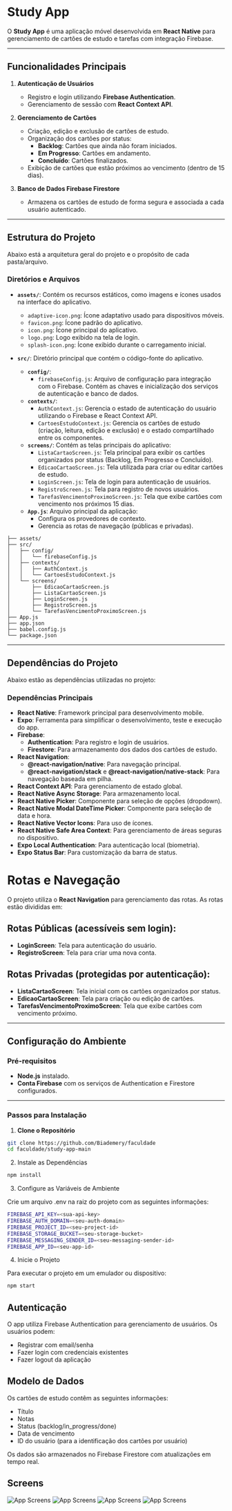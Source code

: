# Study App

O **Study App** é uma aplicação móvel desenvolvida em **React Native** para gerenciamento de cartões de estudo e tarefas com integração Firebase.

---

## Funcionalidades Principais

1. **Autenticação de Usuários**
   - Registro e login utilizando **Firebase Authentication**.
   - Gerenciamento de sessão com **React Context API**.

2. **Gerenciamento de Cartões**
   - Criação, edição e exclusão de cartões de estudo.
   - Organização dos cartões por status:
     - **Backlog**: Cartões que ainda não foram iniciados.
     - **Em Progresso**: Cartões em andamento.
     - **Concluído**: Cartões finalizados.
   - Exibição de cartões que estão próximos ao vencimento (dentro de 15 dias).

3. **Banco de Dados Firebase Firestore**
   - Armazena os cartões de estudo de forma segura e associada a cada usuário autenticado.

---

## Estrutura do Projeto

Abaixo está a arquitetura geral do projeto e o propósito de cada pasta/arquivo.

### Diretórios e Arquivos

- **`assets/`**:
  Contém os recursos estáticos, como imagens e ícones usados na interface do aplicativo.
  - `adaptive-icon.png`: Ícone adaptativo usado para dispositivos móveis.
  - `favicon.png`: Ícone padrão do aplicativo.
  - `icon.png`: Ícone principal do aplicativo.
  - `logo.png`: Logo exibido na tela de login.
  - `splash-icon.png`: Ícone exibido durante o carregamento inicial.

- **`src/`**:
  Diretório principal que contém o código-fonte do aplicativo.
  - **`config/`**:
    - `firebaseConfig.js`: Arquivo de configuração para integração com o Firebase. Contém as chaves e inicialização dos serviços de autenticação e banco de dados.
  - **`contexts/`**:
    - `AuthContext.js`: Gerencia o estado de autenticação do usuário utilizando o Firebase e React Context API.
    - `CartoesEstudoContext.js`: Gerencia os cartões de estudo (criação, leitura, edição e exclusão) e o estado compartilhado entre os componentes.
  - **`screens/`**:
    Contém as telas principais do aplicativo:
    - `ListaCartaoScreen.js`: Tela principal para exibir os cartões organizados por status (Backlog, Em Progresso e Concluído).
    - `EdicaoCartaoScreen.js`: Tela utilizada para criar ou editar cartões de estudo.
    - `LoginScreen.js`: Tela de login para autenticação de usuários.
    - `RegistroScreen.js`: Tela para registro de novos usuários.
    - `TarefasVencimentoProximoScreen.js`: Tela que exibe cartões com vencimento nos próximos 15 dias.
  - **`App.js`**:
    Arquivo principal da aplicação:
    - Configura os provedores de contexto.
    - Gerencia as rotas de navegação (públicas e privadas).
   
    
```
├── assets/                
├── src/
│   ├── config/           
│   │   └── firebaseConfig.js  
│   ├── contexts/         
│   │   ├── AuthContext.js    
│   │   └── CartoesEstudoContext.js 
│   └── screens/          
│       ├── EdicaoCartaoScreen.js   
│       ├── ListaCartaoScreen.js    
│       ├── LoginScreen.js          
│       ├── RegistroScreen.js       
│       └── TarefasVencimentoProximoScreen.js  
├── App.js                
├── app.json             
├── babel.config.js      
└── package.json         
```

---

## Dependências do Projeto

Abaixo estão as dependências utilizadas no projeto:

### Dependências Principais

- **React Native**: Framework principal para desenvolvimento mobile.
- **Expo**: Ferramenta para simplificar o desenvolvimento, teste e execução do app.
- **Firebase**:
  - **Authentication**: Para registro e login de usuários.
  - **Firestore**: Para armazenamento dos dados dos cartões de estudo.
- **React Navigation**:
  - **@react-navigation/native**: Para navegação principal.
  - **@react-navigation/stack** e **@react-navigation/native-stack**: Para navegação baseada em pilha.
- **React Context API**: Para gerenciamento de estado global.
- **React Native Async Storage**: Para armazenamento local.
- **React Native Picker**: Componente para seleção de opções (dropdown).
- **React Native Modal DateTime Picker**: Componente para seleção de data e hora.
- **React Native Vector Icons**: Para uso de ícones.
- **React Native Safe Area Context**: Para gerenciamento de áreas seguras no dispositivo.
- **Expo Local Authentication**: Para autenticação local (biometria).
- **Expo Status Bar**: Para customização da barra de status.

# Rotas e Navegação

O projeto utiliza o **React Navigation** para gerenciamento das rotas. As rotas estão divididas em:

## Rotas Públicas (acessíveis sem login):

- **LoginScreen**: Tela para autenticação do usuário.
- **RegistroScreen**: Tela para criar uma nova conta.

## Rotas Privadas (protegidas por autenticação):

- **ListaCartaoScreen**: Tela inicial com os cartões organizados por status.
- **EdicaoCartaoScreen**: Tela para criação ou edição de cartões.
- **TarefasVencimentoProximoScreen**: Tela que exibe cartões com vencimento próximo.

---

## Configuração do Ambiente

### Pré-requisitos

- **Node.js** instalado.
- **Conta Firebase** com os serviços de Authentication e Firestore configurados.

---

### Passos para Instalação

1. **Clone o Repositório**

```bash
git clone https://github.com/Biademery/faculdade
cd faculdade/study-app-main
```

2. Instale as Dependências

```bash
npm install
```

3. Configure as Variáveis de Ambiente

Crie um arquivo .env na raiz do projeto com as seguintes informações:

```bash
FIREBASE_API_KEY=<sua-api-key>
FIREBASE_AUTH_DOMAIN=<seu-auth-domain>
FIREBASE_PROJECT_ID=<seu-project-id>
FIREBASE_STORAGE_BUCKET=<seu-storage-bucket>
FIREBASE_MESSAGING_SENDER_ID=<seu-messaging-sender-id>
FIREBASE_APP_ID=<seu-app-id>
```
4. Inicie o Projeto

Para executar o projeto em um emulador ou dispositivo:

```bash
npm start
```

## Autenticação

O app utiliza Firebase Authentication para gerenciamento de usuários. Os usuários podem:
- Registrar com email/senha
- Fazer login com credenciais existentes
- Fazer logout da aplicação

## Modelo de Dados

Os cartões de estudo contêm as seguintes informações:
- Título
- Notas
- Status (backlog/in_progress/done)
- Data de vencimento
- ID do usuário (para a identificação dos cartões por usuário)

Os dados são armazenados no Firebase Firestore com atualizações em tempo real.

## Screens
![App Screens](assets/Screen2.png)
![App Screens](assets/Screen1.png)
![App Screens](assets/Screen3.png)
![App Screens](assets/Screen4.png)

